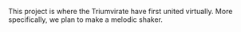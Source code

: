 This project is where the Triumvirate have first united virtually.  More specifically, we plan to make a melodic shaker.